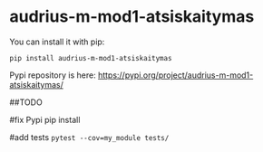 # audrius-m-mod1-atsiskaitymas

You can install it with pip:
```
pip install audrius-m-mod1-atsiskaitymas
```

Pypi repository is here: https://pypi.org/project/audrius-m-mod1-atsiskaitymas/

##TODO

#fix Pypi pip install

#add tests `pytest --cov=my_module tests/`
